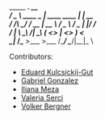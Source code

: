 
   _____              ___.                  __                                                      
  /  _  \   ____  ____\_ |__   ____   ____ |  | __                                                  
 /  /_\  \_/ ___\/ __ \| __ \ /  _ \ /  _ \|  |/ /                                                  
/    |    \  \__\  ___/| \_\ (  <_> |  <_> )    <                                                   
\____|__  /\___  >___  >___  /\____/ \____/|__|_ \

Contributors:
- [Eduard Kulcsickij-Gut](https://github.com/EdZeno)
- [Gabriel Gonzalez](https://github.com/gabokappa)
- [Iliana Meza](https://github.com/ilimeza)
- [Valeria Serci](https://github.com/ValeSer)
- [Volker Bergner](https://github.com/v-c-b)

